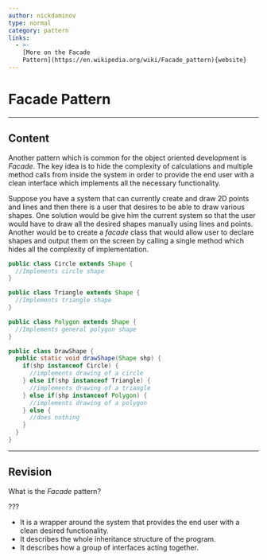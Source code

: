 ```yaml
---
author: nickdaminov
type: normal
category: pattern
links:
  - >-
    [More on the Facade
    Pattern](https://en.wikipedia.org/wiki/Facade_pattern){website}
---
```


# Facade Pattern


---

## Content

Another pattern which is common for the object oriented development is *Facade*. The key idea is to hide the complexity of calculations and multiple method calls from inside the system in order to provide the end user with a clean interface which implements all the necessary functionality.

Suppose you have a system that can currently create and draw 2D points and lines and then there is a user that desires to be able to draw various shapes. One solution would be give him the current system so that the user would have to draw all the desired shapes manually using lines and points. Another would be to create a *facade* class that would allow user to declare shapes and output them on the screen by calling a single method which hides all the complexity of implementation.

```java
public class Circle extends Shape {
  //Implements circle shape
}

public class Triangle extends Shape {
  //Implements triangle shape
}

public class Polygon extends Shape {
  //Implements general polygon shape
}

public class DrawShape {
  public static void drawShape(Shape shp) {
    if(shp instanceof Circle) {
      //implements drawing of a circle
    } else if(shp instanceof Triangle) {
      //implements drawing of a triangle
    } else if(shp instanceof Polygon) {
      //implements drawing of a polygon
    } else {
      //does nothing
    }
  }
}
```


---

## Revision

What is the *Facade* pattern?

???

* It is a wrapper around the system that provides the end user with a clean desired functionality.
* It describes the whole inheritance structure of the program.
* It describes how a group of interfaces acting together.
 
